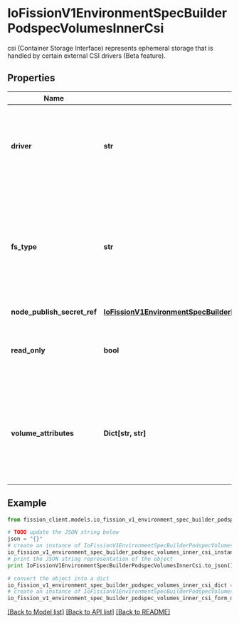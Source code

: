 # IoFissionV1EnvironmentSpecBuilderPodspecVolumesInnerCsi

csi (Container Storage Interface) represents ephemeral storage that is handled by certain external CSI drivers (Beta feature).

## Properties

Name | Type | Description | Notes
------------ | ------------- | ------------- | -------------
**driver** | **str** | driver is the name of the CSI driver that handles this volume. Consult with your admin for the correct name as registered in the cluster. | 
**fs_type** | **str** | fsType to mount. Ex. \&quot;ext4\&quot;, \&quot;xfs\&quot;, \&quot;ntfs\&quot;. If not provided, the empty value is passed to the associated CSI driver which will determine the default filesystem to apply. | [optional] 
**node_publish_secret_ref** | [**IoFissionV1EnvironmentSpecBuilderPodspecVolumesInnerCsiNodePublishSecretRef**](IoFissionV1EnvironmentSpecBuilderPodspecVolumesInnerCsiNodePublishSecretRef.md) |  | [optional] 
**read_only** | **bool** | readOnly specifies a read-only configuration for the volume. Defaults to false (read/write). | [optional] 
**volume_attributes** | **Dict[str, str]** | volumeAttributes stores driver-specific properties that are passed to the CSI driver. Consult your driver&#39;s documentation for supported values. | [optional] 

## Example

```python
from fission_client.models.io_fission_v1_environment_spec_builder_podspec_volumes_inner_csi import IoFissionV1EnvironmentSpecBuilderPodspecVolumesInnerCsi

# TODO update the JSON string below
json = "{}"
# create an instance of IoFissionV1EnvironmentSpecBuilderPodspecVolumesInnerCsi from a JSON string
io_fission_v1_environment_spec_builder_podspec_volumes_inner_csi_instance = IoFissionV1EnvironmentSpecBuilderPodspecVolumesInnerCsi.from_json(json)
# print the JSON string representation of the object
print IoFissionV1EnvironmentSpecBuilderPodspecVolumesInnerCsi.to_json()

# convert the object into a dict
io_fission_v1_environment_spec_builder_podspec_volumes_inner_csi_dict = io_fission_v1_environment_spec_builder_podspec_volumes_inner_csi_instance.to_dict()
# create an instance of IoFissionV1EnvironmentSpecBuilderPodspecVolumesInnerCsi from a dict
io_fission_v1_environment_spec_builder_podspec_volumes_inner_csi_form_dict = io_fission_v1_environment_spec_builder_podspec_volumes_inner_csi.from_dict(io_fission_v1_environment_spec_builder_podspec_volumes_inner_csi_dict)
```
[[Back to Model list]](../README.md#documentation-for-models) [[Back to API list]](../README.md#documentation-for-api-endpoints) [[Back to README]](../README.md)


